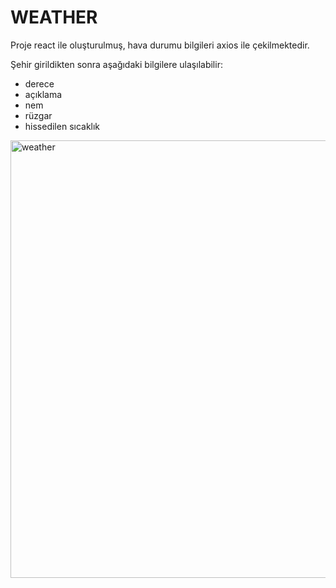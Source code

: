 # WEATHER

Proje react ile oluşturulmuş, hava durumu bilgileri axios ile çekilmektedir.

Şehir girildikten sonra aşağıdaki bilgilere ulaşılabilir:
- derece
- açıklama
- nem
- rüzgar
- hissedilen sıcaklık

<img width="1320" height="700" alt="weather" src="https://github.com/user-attachments/assets/c8740d91-34a1-4859-821d-b45e8af53e7b" />
